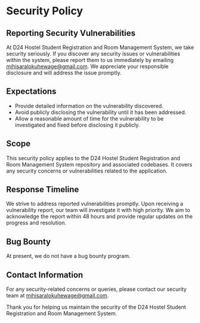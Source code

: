 # Security Policy

## Reporting Security Vulnerabilities

At D24 Hostel Student Registration and Room Management System, we take security seriously. If you discover any security issues or vulnerabilities within the system, please report them to us immediately by emailing [mihisaralokuhewage@gmail.com](mailto:mihisaralokuhewage@gmail.com). We appreciate your responsible disclosure and will address the issue promptly.

## Expectations

- Provide detailed information on the vulnerability discovered.
- Avoid publicly disclosing the vulnerability until it has been addressed.
- Allow a reasonable amount of time for the vulnerability to be investigated and fixed before disclosing it publicly.

## Scope

This security policy applies to the D24 Hostel Student Registration and Room Management System repository and associated codebases. It covers any security concerns or vulnerabilities related to the application.

## Response Timeline

We strive to address reported vulnerabilities promptly. Upon receiving a vulnerability report, our team will investigate it with high priority. We aim to acknowledge the report within 48 hours and provide regular updates on the progress and resolution.

## Bug Bounty

At present, we do not have a bug bounty program.

## Contact Information

For any security-related concerns or queries, please contact our security team at [mihisaralokuhewage@gmail.com](mailto:mihisaralokuhewage@gmail.com).

Thank you for helping us maintain the security of the D24 Hostel Student Registration and Room Management System.

